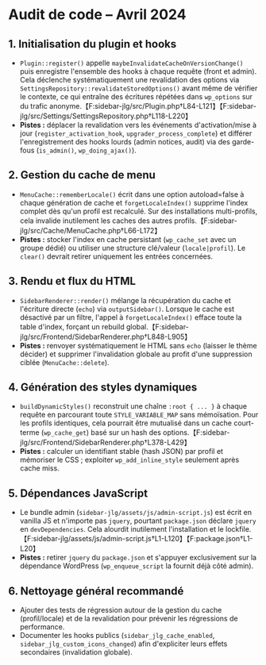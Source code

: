 # Audit de code – Avril 2024

## 1. Initialisation du plugin et hooks
- `Plugin::register()` appelle `maybeInvalidateCacheOnVersionChange()` puis enregistre l'ensemble des hooks à chaque requête (front et admin). Cela déclenche systématiquement une revalidation des options via `SettingsRepository::revalidateStoredOptions()` avant même de vérifier le contexte, ce qui entraîne des écritures répétées dans `wp_options` sur du trafic anonyme.【F:sidebar-jlg/src/Plugin.php†L84-L121】【F:sidebar-jlg/src/Settings/SettingsRepository.php†L118-L220】
- **Pistes :** déplacer la revalidation vers les événements d'activation/mise à jour (`register_activation_hook`, `upgrader_process_complete`) et différer l'enregistrement des hooks lourds (admin notices, audit) via des garde-fous (`is_admin()`, `wp_doing_ajax()`).

## 2. Gestion du cache de menu
- `MenuCache::rememberLocale()` écrit dans une option autoload=false à chaque génération de cache et `forgetLocaleIndex()` supprime l'index complet dès qu'un profil est recalculé. Sur des installations multi-profils, cela invalide inutilement les caches des autres profils.【F:sidebar-jlg/src/Cache/MenuCache.php†L66-L172】
- **Pistes :** stocker l'index en cache persistant (`wp_cache_set` avec un groupe dédié) ou utiliser une structure clé/valeur (`locale|profil`). Le `clear()` devrait retirer uniquement les entrées concernées.

## 3. Rendu et flux du HTML
- `SidebarRenderer::render()` mélange la récupération du cache et l'écriture directe (`echo`) via `outputSidebar()`. Lorsque le cache est désactivé par un filtre, l'appel à `forgetLocaleIndex()` efface toute la table d'index, forçant un rebuild global.【F:sidebar-jlg/src/Frontend/SidebarRenderer.php†L848-L905】
- **Pistes :** renvoyer systématiquement le HTML sans `echo` (laisser le thème décider) et supprimer l'invalidation globale au profit d'une suppression ciblée (`MenuCache::delete`).

## 4. Génération des styles dynamiques
- `buildDynamicStyles()` reconstruit une chaîne `:root { ... }` à chaque requête en parcourant toute `STYLE_VARIABLE_MAP` sans mémoïsation. Pour les profils identiques, cela pourrait être mutualisé dans un cache court-terme (`wp_cache_get`) basé sur un hash des options.【F:sidebar-jlg/src/Frontend/SidebarRenderer.php†L378-L429】
- **Pistes :** calculer un identifiant stable (hash JSON) par profil et mémoriser le CSS ; exploiter `wp_add_inline_style` seulement après cache miss.

## 5. Dépendances JavaScript
- Le bundle admin (`sidebar-jlg/assets/js/admin-script.js`) est écrit en vanilla JS et n'importe pas `jquery`, pourtant `package.json` déclare `jquery` en `devDependencies`. Cela alourdit inutilement l'installation et le lockfile.【F:sidebar-jlg/assets/js/admin-script.js†L1-L120】【F:package.json†L1-L20】
- **Pistes :** retirer `jquery` du `package.json` et s'appuyer exclusivement sur la dépendance WordPress (`wp_enqueue_script` la fournit déjà côté admin).

## 6. Nettoyage général recommandé
- Ajouter des tests de régression autour de la gestion du cache (profil/locale) et de la revalidation pour prévenir les régressions de performance.
- Documenter les hooks publics (`sidebar_jlg_cache_enabled`, `sidebar_jlg_custom_icons_changed`) afin d'expliciter leurs effets secondaires (invalidation globale).
